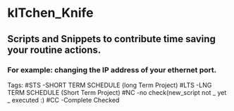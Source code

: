 # kITchen_Knife


## Scripts and Snippets to contribute time saving your routine actions. 
### For example: changing the IP address of your ethernet port.
Tags: 
#STS  -SHORT TERM SCHEDULE    (long Term Project)
#LTS  -LNG TERM SCHEDULE      (Short Term Project)
#NC   -no check(new_script  not _ yet _ executed :)
#CC   -Complete Checked
